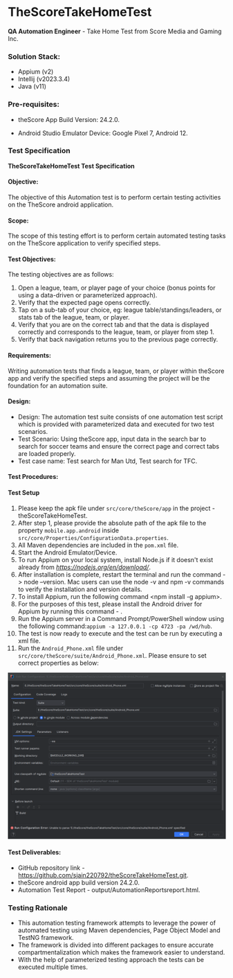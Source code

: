 # **TheScoreTakeHomeTest**

**QA Automation Engineer** - Take Home Test from Score Media and Gaming Inc.

### **Solution Stack:**

- Appium (v2)
- Intellij (v2023.3.4)
- Java (v11)

### **Pre-requisites:**

- theScore App Build Version: 24.2.0.

- Android Studio Emulator Device: Google Pixel 7, Android 12.


### **Test Specification**

**TheScoreTakeHomeTest Test Specification**

#### Objective:
The objective of this Automation test is to perform certain testing activities on the TheScore android application.

#### Scope: 
The scope of this testing effort is to perform certain automated testing tasks on the TheScore application to verify specified steps.

#### Test Objectives: 

The testing objectives are as follows:
1. Open a league, team, or player page of your choice (bonus points for using a data-driven or parameterized approach).
2. Verify that the expected page opens correctly.
3. Tap on a sub-tab of your choice, eg: league table/standings/leaders, or stats tab of the league, team, or player. 
4. Verify that you are on the correct tab and that the data is displayed correctly and corresponds to the league, team, or player from step 1. 
5. Verify that back navigation returns you to the previous page correctly.

#### Requirements:

Writing automation tests that finds a league, team, or player within theScore app and verify the specified steps and assuming the project will be the foundation for an automation suite.

#### Design: 

- Design: The automation test suite consists of one automation test script which is provided with parameterized data and executed for two test scenarios.
- Test Scenario: Using theScore app, input data in the search bar to search for soccer teams and ensure the correct page and correct tabs are loaded properly. 
- Test case name: Test search for Man Utd, Test search for TFC. 


#### Test Procedures:

#### Test Setup

1. Please keep the apk file under `src/core/theScore/app` in the project - theScoreTakeHomeTest.
2. After step 1, please provide the absolute path of the apk file to the property `mobile.app.android` inside `src/core/Properties/ConfigurationData.properties`.
3. All Maven dependencies are included in the `pom.xml` file.
4. Start the Android Emulator/Device.
5. To run Appium on your local system, install Node.js if it doesn't exist already from _https://nodejs.org/en/download/_.
6. After installation is complete, restart the terminal and run the command -> node –version. Mac users can use the node -v and npm -v commands to verify the installation and version details.
7. To install Appium, run the following command <npm install -g appium>.
8. For the purposes of this test, please install the Android driver for Appium by running this command - <appium driver install uiautomator2>.
9. Run the Appium server in a Command Prompt/PowerShell window using the following command:`appium -a 127.0.0.1 -cp 4723 -pa /wd/hub`.
10. The test is now ready to execute and the test can be run by executing a xml file.
11. Run the `Android_Phone.xml` file under `src/core/theScore/suite/Android_Phone.xml`. Please ensure to set correct properties as below:

![img.png](img.png)

#### Test Deliverables:

- GitHub repository link - https://github.com/sjain220792/theScoreTakeHomeTest.git.
- theScore android app build version 24.2.0.
- Automation Test Report - output/AutomationReportsreport.html.

### Testing Rationale

- This automation testing framework attempts to leverage the power of automated testing using Maven dependencies, Page Object Model and TestNG framework.
- The framework is divided into different packages to ensure accurate compartmentalization which makes the framework easier to understand.
- With the help of parameterized testing approach the tests can be executed multiple times. 
